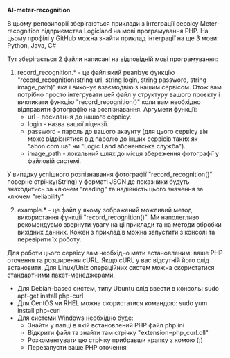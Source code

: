 **AI-meter-recognition**

В цьому репозипорії зберігаються приклади з інтеграції сервісу Meter-recognition підприємства Logicland на мові програмування PHP.
На цьому профілі у GitHub можна знайти приклад інтеграції на ще 3 мови: Python, Java, C# 

Тут зберігається 2 файли написані на відповідній мові програмування:

1. record_recognition.* - це файл який реалізує функцію "record_recognition(string url, string login, string password, string image_path)" яка і виконує взаємодвію з нашим сервісом. Отож вам потрібно просто інтегрувати цей файл у структуру вашого проєкту і викликати функцію "record_recognition()" коли вам необхідно відправити фотографію на розпізнавання.
Аргумети функції:
    * url - посилання до нашого сервісу.
    * login - назва вашої ліцензії.
    * password - пароль до вашого акаунту (для цього сервісу він може відрізнятися від паролю до інших сервісів таких як "abon.com.ua" чи "Logic Land абонентська служба").
    * image_path - локальний шлях до місця збереження фотографії у файловій системі.

У випадку успішного розпізнавання фотографії "record_recognition()" поверне стрічку(String) у форматі JSON де показники будуть знаходитись за ключем "reading" та надійність цього значення за ключем "reliability"
	
2. example.* - це файл у якому зображений можливий метод використання функції "record_recognition()". Ми наполегливо рекомендуємо звернути увагу на ці приклади та на методи обробки вихідних данних. Кожен з прикладів можна запустити з консолі та перевірити їх роботу.

Для роботи цього сервісу вам необхідно мати встановленим: ваше PHP оточення та розширення cURL. Якщо cURL у вас відсутній його слід встановити. Для Linux/Unix операційних систем можна скористатися стандартними пакет-менеджерами.
* Для Debian-based систем, типу Ubuntu слід ввести в консоль: sudo apt-get install php-curl
* Для CentOS чи RHEL можна скористатися командою: sudo yum install php-curl
* Для системи Windows необхідно буде:
    - Знайти у папці в якій встановлений PHP файл php.ini
    - Відкрити файл та знайти там стрічку "extension=php_curl.dll"
    - Розкоментувати цю стрічку прибравши крапку з комою (;)
    - Перезапусти ваше PHP оточення

